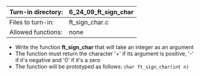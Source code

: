 Turn-in directory: | 6_24_09_ft_sign_char |
-------------|-------------|
Files to turn-in: | ft_sign_char.c |
Allowed functions: | none

* Write the function **ft_sign_char** that will take an integer as an argument
* The function must return the character '+' if its argument is positive, '-' if it's negative and '0' if it's a zero
* The function will be prototyped as follows:
  `char ft_sign_char(int n)`
